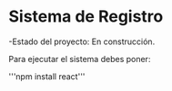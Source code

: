 <h1> Sistema de Registro</h1> 

-Estado del proyecto: En construcción.

Para ejecutar el sistema debes poner:

'''npm install react'''
